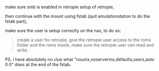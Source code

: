make sure smb is enabled in retropie setup of retropie,

then continue with the mount using fstab (quit emulationstation to do the fstab part),

make sure the user is setup correctly on the nas,
to do so:
> create a user for retropie,
> give the retropie user access to the roms folder and the roms inside,
> make sure the retropie user can read and write.

PS. i have absolutely no clue what "nounix,noserverino,defaults,users,auto 0 0" does at the end of the fstab.
